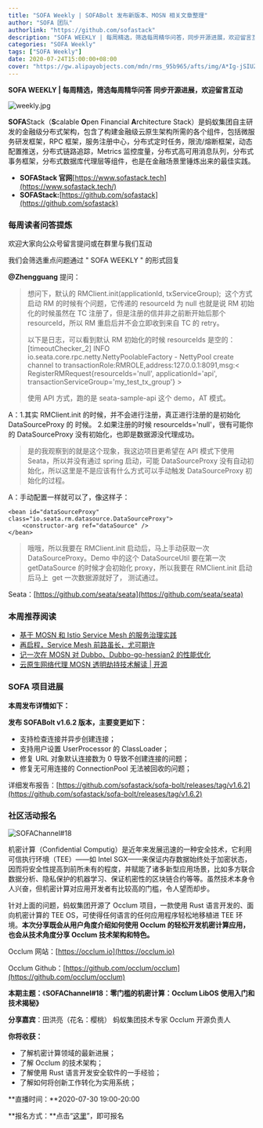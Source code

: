 ```yaml
---
title: "SOFA Weekly | SOFABolt 发布新版本、MOSN 相关文章整理"
author: "SOFA 团队"
authorlink: "https://github.com/sofastack"
description: "SOFA WEEKLY | 每周精选，筛选每周精华问答，同步开源进展，欢迎留言互动。"
categories: "SOFA Weekly"
tags: ["SOFA Weekly"]
date: 2020-07-24T15:00:00+08:00
cover: "https://gw.alipayobjects.com/mdn/rms_95b965/afts/img/A*Ig-jSIUZWx0AAAAAAAAAAAAAARQnAQ"
---
```


**SOFA WEEKLY | 每周精选，筛选每周精华问答**
**同步开源进展，欢迎留言互动**

![weekly.jpg](https://gw.alipayobjects.com/mdn/rms_95b965/afts/img/A*ARgKS6SuU7YAAAAAAAAAAAAAARQnAQ)

**SOFA**Stack（**S**calable **O**pen Financial **A**rchitecture Stack）是蚂蚁集团自主研发的金融级分布式架构，包含了构建金融级云原生架构所需的各个组件，包括微服务研发框架，RPC 框架，服务注册中心，分布式定时任务，限流/熔断框架，动态配置推送，分布式链路追踪，Metrics 监控度量，分布式高可用消息队列，分布式事务框架，分布式数据库代理层等组件，也是在金融场景里锤炼出来的最佳实践。

- **SOFAStack 官网**[https://www.sofastack.tech](https://www.sofastack.tech/)
- **SOFAStack:**[https://github.com/sofastack](https://github.com/sofastack)

### 每周读者问答提炼

欢迎大家向公众号留言提问或在群里与我们互动

我们会筛选重点问题通过 " SOFA WEEKLY " 的形式回复

**@Zhengguang**  提问：

> 想问下，默认的 RMClient.init(applicationId, txServiceGroup);  这个方式启动 RM 的时候有个问题，它传递的 resourceId 为 null 也就是说 RM 初始化的时候虽然在 TC 注册了，但是注册的信并非之前断开始后那个 resourceId，所以 RM 重启后并不会立即收到来自 TC 的 retry。  
> 
> 以下是日志，可以看到默认 RM 初始化的时候 resourceIds 是空的：
> [timeoutChecker_2] INFO io.seata.core.rpc.netty.NettyPoolableFactory - NettyPool create channel to transactionRole:RMROLE,address:127.0.0.1:8091,msg:< RegisterRMRequest{resourceIds='null', applicationId='api', transactionServiceGroup='my_test_tx_group'} >
> 
> 使用 API 方式，跑的是 seata-sample-api 这个 demo，AT 模式。

A：1.其实 RMClient.init 的时候，并不会进行注册，真正进行注册的是初始化 DataSourceProxy 的 时候。
2.如果注册的时候 resourceIds='null'，很有可能你的 DataSourceProxy 没有初始化，也即是数据源没代理成功。

> 是的我观察到的就是这个现象，我这边项目更希望在 API 模式下使用 Seata，所以并没有通过 spring 启动，可能 DataSourceProxy 没有自动初始化，所以这里是不是应该有什么方式可以手动触发 DataSourceProxy 初始化的过程。

A：手动配置一样就可以了，像这样子：
```plain
<bean id="dataSourceProxy" class="io.seata.rm.datasource.DataSourceProxy">
    <constructor-arg ref="dataSource" />
</bean>
```

> 哦哦，所以我要在 RMClient.init 启动后，马上手动获取一次 DataSourceProxy。Demo 中的这个 DataSourceUtil 要在第一次 getDataSource 的时候才会初始化 proxy，所以我要在 RMClient.init 启动后马上  get 一次数据源就好了， 测试通过。

Seata：[https://github.com/seata/seata](https://github.com/seata/seata)

### 本周推荐阅读

- [基于 MOSN 和 Istio Service Mesh 的服务治理实践](/blog/mosn-istio-service-mesh/)
- [再启程，Service Mesh 前路虽长，尤可期许](/blog/service-mesh-the-road-ahead-long/)
- [记一次在 MOSN 对 Dubbo、Dubbo-go-hessian2 的性能优化](/blog/mosn-dubbo-dubbo-go-hessian2-performance-optimization/)
- [云原生网络代理 MOSN 透明劫持技术解读 | 开源](/blog/mosn-transparent-hijacking/)

### SOFA 项目进展

**本周发布详情如下：**

**发布 SOFABolt v1.6.2 版本，主要变更如下：**

- 支持检查连接并异步创建连接；
- 支持用户设置 UserProcessor 的 ClassLoader；
- 修复 URL 对象默认连接数为 0 导致不创建连接的问题；
- 修复无可用连接的 ConnectionPool 无法被回收的问题；

详细发布报告：[https://github.com/sofastack/sofa-bolt/releases/tag/v1.6.2](https://github.com/sofastack/sofa-bolt/releases/tag/v1.6.2)

### 社区活动报名

![SOFAChannel#18](https://cdn.nlark.com/yuque/0/2020/jpeg/226702/1595586930012-b60cdc2c-60da-44cc-b1d8-1c2f219e7e19.jpeg)

机密计算（Confidential Computig）是近年来发展迅速的一种安全技术，它利用可信执行环境（TEE）——如 Intel SGX——来保证内存数据始终处于加密状态，因而将安全性提高到前所未有的程度，并赋能了诸多新型应用场景，比如多方联合数据分析、隐私保护的机器学习、保证机密性的区块链合约等等。虽然技术本身令人兴奋，但机密计算对应用开发者有比较高的门槛，令人望而却步。

针对上面的问题，蚂蚁集团开源了 Occlum 项目，一款使用 Rust 语言开发的、面向机密计算的 TEE OS，可使得任何语言的任何应用程序轻松地移植进 TEE 环境。**本次分享既会从用户角度介绍如何使用 Occlum 的轻松开发机密计算应用，也会从技术角度分享 Occlum 技术架构和特色。**

Occlum 网站：[https://occlum.io](https://occlum.io)

Occlum Github：[https://github.com/occlum/occlum](https://github.com/occlum/occlum)

**本期主题：**《**SOFAChannel#18：零门槛的机密计算：Occlum LibOS 使用入门和技术揭秘》**

**分享嘉宾**：田洪亮（花名：樱桃） 蚂蚁集团技术专家 Occlum 开源负责人

**你将收获：**

- 了解机密计算领域的最新进展；
- 了解 Occlum 的技术架构；
- 了解使用 Rust 语言开发安全软件的一手经验；
- 了解如何将创新工作转化为实用系统；

**直播时间：**2020-07-30 19:00-20:00

**报名方式：**点击“[这里](https://tech.antfin.com/community/live/1280)”，即可报名
